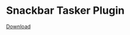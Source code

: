 # Snackbar Tasker Plugin
[Download](https://play.google.com/store/apps/details?id=com.nick.mowen.sceneplugin)
